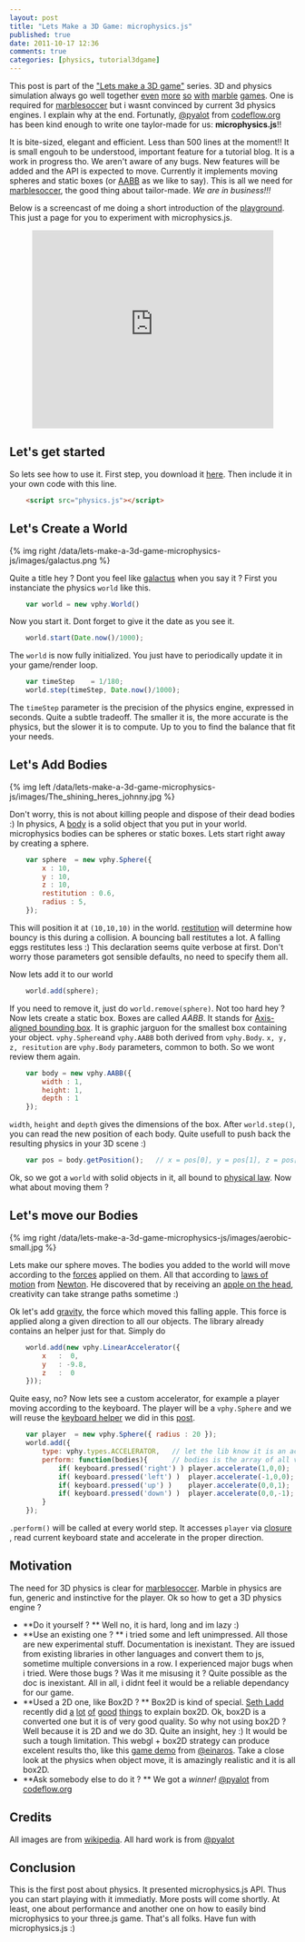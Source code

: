 ```yaml
---
layout: post
title: "Lets Make a 3D Game: microphysics.js"
published: true
date: 2011-10-17 12:36
comments: true
categories: [physics, tutorial3dgame]
---
```


This post is part of the ["Lets make a 3D game"](/blog/categories/tutorial3dgame/) series.
3D and physics simulation always go well together
[even](http://www.youtube.com/watch?v=Rd7TyU9RdQk)
[more](http://www.youtube.com/watch?v=o_xr8Htj9GI)
[so](http://www.youtube.com/watch?v=Xfrzi-yVcsM)
[with](http://www.youtube.com/watch?v=uvCbc8vFUMo)
[marble](http://www.youtube.com/watch?v=7lBUBBW_sF0)
[games](http://www.youtube.com/watch?v=c7npJ3E-ydA).
One is required for [marblesoccer](http://marblesoccer.com) but i wasnt
convinced by current 3d physics engines. I explain why at the end.
Fortunatly, [@pyalot](http://twitter.com/#!/pyalot) from [codeflow.org](http://codeflow.org/)
has been kind enough to write one taylor-made for us: **microphysics.js**!!

It is bite-sized, elegant and efficient.
Less than 500 lines at the moment!!
It is small engouh to be understood, important feature for a tutorial blog.
It is a work in progress tho.
We aren't aware of any bugs.
New features will be added and the API is expected to move.
Currently it implements moving spheres and static boxes (or [AABB](http://en.wikipedia.org/wiki/Axis-aligned_bounding_box) as we like to say).
This is all we need for [marblesoccer](http://marblesoccer.com), the good thing about tailor-made.
*We are in business!!!*

Below is a screencast of me doing a short introduction of the 
[playground](http://jeromeetienne.github.com/microphysics.js/playground/).
This just a page for you to experiment with microphysics.js.

<center>
	<iframe width="425" height="349" src="http://www.youtube.com/embed/DI5PV2_sLoM" frameborder="0" allowfullscreen></iframe>
</center>


## Let's get started

So lets see how to use it.
First step, you download it [here](https://raw.github.com/jeromeetienne/microphysics.js/master/codeflow/physics.js).
Then include it in your own code with this line.

```html
    <script src="physics.js"></script>
```

<!-- more -->


## Let's Create a World

{% img right /data/lets-make-a-3d-game-microphysics-js/images/galactus.png %}

Quite a title hey ?
Dont you feel like [galactus](http://en.wikipedia.org/wiki/Galactus) when you say it ?
First you instanciate the physics ```world``` like this.

```javascript
	var world = new vphy.World()
```

Now you start it. Dont forget to give it the date as you see it.

```javascript
	world.start(Date.now()/1000);
```

The ```world``` is now fully initialized.
You just have to periodically update it in your game/render loop.

```javascript
	var timeStep	= 1/180;
	world.step(timeStep, Date.now()/1000);
```

The ```timeStep``` parameter is the precision of the physics engine, expressed in seconds.
Quite a subtle tradeoff.
The smaller it is, the more accurate is the physics, but the slower it is to compute.
Up to you to find the balance that fit your needs.

## Let's Add Bodies

{% img left /data/lets-make-a-3d-game-microphysics-js/images/The_shining_heres_johnny.jpg %}

Don't worry, this is not about killing people and dispose of their dead bodies :)
In physics, A [body](http://en.wikipedia.org/wiki/Rigid_body) is a solid object that you put in your world.
microphysics bodies can be spheres or static boxes.
Lets start right away by creating a sphere. 

```javascript
	var sphere	= new vphy.Sphere({
		x : 10,
		y : 10,
		z : 10,
		restitution	: 0.6,
		radius : 5,
	});
```

This will position it at ```(10,10,10)``` in the world.
[restitution](http://en.wikipedia.org/wiki/Coefficient_of_restitution) will determine how
bouncy is this during a collision.
A bouncing ball restitutes a lot.
A falling eggs restitutes less :)
This declaration seems quite verbose at first.
Don't worry those parameters got sensible defaults, no need to specify them all.

Now lets add it to our world

```javascript
    world.add(sphere);
```

If you need to remove it, just do ```world.remove(sphere)```. Not too hard hey ?
Now lets create a static box.
Boxes are called *AABB*.
It stands for [Axis-aligned bounding box](http://en.wikipedia.org/wiki/Axis-aligned_bounding_box).
It is graphic jarguon for the smallest box containing your object.
```vphy.Sphere```and ```vphy.AABB``` both derived from ```vphy.Body```.
```x, y, z, resitution``` are ```vphy.Body``` parameters, common to both.
So we wont review them again.

```javascript
    var body = new vphy.AABB({
        width : 1,
        height: 1,
        depth : 1
    });
```

```width```, ```height``` and ```depth``` gives the dimensions of the box.
After ```world.step()```, you can read the new position of each body. Quite usefull
to push back the resulting physics in your 3D scene :)

```javascript
	var pos	= body.getPosition();	// x = pos[0], y = pos[1], z = pos[2]
```

Ok, so we got a ```world``` with solid objects in it, all bound to [physical law](http://en.wikipedia.org/wiki/Physical_law).
Now what about moving them ?

## Let's move our Bodies

{% img right /data/lets-make-a-3d-game-microphysics-js/images/aerobic-small.jpg %}

Lets make our sphere moves.
The bodies you added to the world will move according to the [forces](http://en.wikipedia.org/wiki/Force) applied on them.
All that according to 
[laws of motion](http://en.wikipedia.org/wiki/Newton%27s_laws_of_motion)
from [Newton](http://en.wikipedia.org/wiki/Isaac_Newton).
He discovered that by receiving an [apple on the head](http://en.wikipedia.org/wiki/Isaac_Newton#Apple_analogy),
creativity can take strange paths sometime :)

Ok let's add [gravity](http://en.wikipedia.org/wiki/Gravity_of_Earth), the force which moved this falling apple.
This force is applied along a given direction to all our objects.
The library already contains an helper just for that. Simply do

```javascript
	world.add(new vphy.LinearAccelerator({
		x	:  0, 
		y	: -9.8,
		z	:  0
	}));
```

Quite easy, no? Now lets see a custom accelerator, for example a player moving 
according to the keyboard. The player will be a ```vphy.Sphere``` and we will
reuse the [keyboard helper](http://learningthreejs.com/data/THREEx/THREEx.KeyboardState.js) we
did in this [post](http://learningthreejs.com/blog/2011/09/12/lets-Make-a-3D-game-keyboard/).

```javascript
	var player	= new vphy.Sphere({ radius : 20 });
	world.add({
		type: vphy.types.ACCELERATOR,   // let the lib know it is an accelerator
		perform: function(bodies){      // bodies is the array of all vphy.Body
			if( keyboard.pressed('right') )	player.accelerate(1,0,0);
			if( keyboard.pressed('left') )	player.accelerate(-1,0,0);
			if( keyboard.pressed('up') )	player.accelerate(0,0,1);
			if( keyboard.pressed('down') )	player.accelerate(0,0,-1);
		}
	});
```

```.perform()``` will be called at every world step.
It accesses ```player``` via
[closure](https://developer.mozilla.org/en/JavaScript/Guide/Closures)
, read current keyboard state and accelerate in the proper direction.

## Motivation

The need for 3D physics is clear for [marblesoccer](http://marblesoccer.com).
Marble in physics are fun, generic and instinctive for the player.
Ok so how to get a 3D physics engine ?

* **Do it yourself ? **
Well no, it is hard, long and im lazy :)
* **Use an existing one ? **
i tried some and left unimpressed. All those are new experimental stuff.
Documentation is inexistant.
They are issued from existing libraries in other languages and convert them to js, sometime multiple conversions in a row.
I experienced major bugs when i tried. Were those bugs ? Was it me misusing it ?
Quite possible as the doc is inexistant.
All in all, i didnt feel it would be a reliable dependancy for our game.
* **Used a 2D one, like Box2D ? **
Box2D is kind of special.
[Seth Ladd](http://blog.sethladd.com/) recently did
[a](http://blog.sethladd.com/2011/09/box2d-collision-damage-for-javascript.html)
[lot](http://blog.sethladd.com/2011/09/box2d-impulse-and-javascript.html)
[of](http://blog.sethladd.com/2011/09/box2d-with-complex-and-concave-objects.html)
[good](http://blog.sethladd.com/2011/09/box2d-and-polygons-for-javascript.html)
[things](http://blog.sethladd.com/2011/09/box2d-web-workers-better-performance.html)
to explain box2D. Ok, box2D is a converted one but it is of very good quality.
So why not using box2D ?
Well because it is 2D and we do 3D.
Quite an insight, hey :)
It would be such a tough limitation.
This webgl + box2D strategy can produce excelent results tho, like this
[game demo](http://game.2x.io/) from [@einaros](http://twitter.com/#!/einaros).
Take a close look at the physics when object move, it is amazingly
realistic and it is all box2D.
* **Ask somebody else to do it ? **
We got a *winner!* [@pyalot](http://twitter.com/#!/pyalot) from [codeflow.org](http://codeflow.org/) 


## Credits
All images are from [wikipedia](http://en.wikipedia.org). All hard work is from [@pyalot](http://twitter.com/#!/pyalot)

## Conclusion

This is the first post about physics.
It presented microphysics.js API.
Thus you can start playing with it immediatly.
More posts will come shortly.
At least, one about performance and another one on how to easily bind microphysics to your three.js game.
That's all folks.
Have fun with microphysics.js :)


